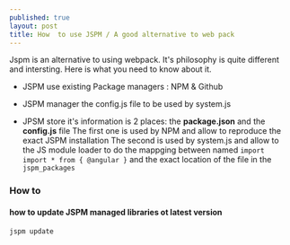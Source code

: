 ```yaml
---
published: true
layout: post
title: How  to use JSPM / A good alternative to web pack
---
```

Jspm is an alternative to using webpack. It's philosophy is quite different and intersting. Here is what you need to know about it. 

* JSPM use existing Package managers : NPM & Github 

* JSPM manager the config.js file to be used by system.js 

* JPSM store it's information is 2 places: the **package.json** and the **config.js** file 
The first one is used by NPM and allow to reproduce the exact JSPM installation 
The second is used by system.js and allow to the JS module  loader to do the mappging between named ```import  import * from { @angular }```
and the exact location of the file in the `jspm_packages`

### How to 

#### how to update JSPM managed libraries ot latest version 

````jspm update````

